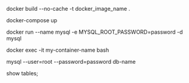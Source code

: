 docker build --no-cache -t docker_image_name .

docker-compose up

docker run --name mysql -e MYSQL_ROOT_PASSWORD=password -d mysql

docker exec -it my-container-name bash

mysql --user=root --password=password db-name

show tables;


